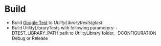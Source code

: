 # Build
* Build [Google Test](https://github.com/google/googletest) to _UtilityLibrary\tests\gtest_
* Build UtilityLibraryTests with following parameters: -DTEST_LIBRARY_PATH path to UtilityLibrary folder, -DCONFIGURATION Debug or Release
